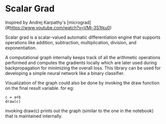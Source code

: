 # Scalar Grad

Inspired by Andrej Karpathy's [micrograd] (#https://www.youtube.com/watch?v=VMj-3S1tku0)

Scalar grad is a scalar-valued automatic differentiation engine that supports operations like addition, subtraction, multiplication, division, and exponentiation.

A computational graph internally keeps track of all the arithmetic operations performed and computes the gradients locally which are later used during backpropagation for minimizing the overall loss. This library can be used for developing a simple neural network like a binary classifier.

Visualization of the graph could also be done by invoking the draw function on the final result variable. 
for eg: 

```
c = a+b
draw(c)

```
invoking draw(c) prints out the graph (similar to the one in the notebook) that is maintained internally.
